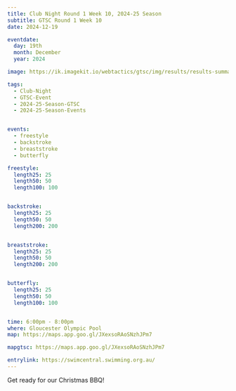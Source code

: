 ```yaml
---
title: Club Night Round 1 Week 10, 2024-25 Season
subtitle: GTSC Round 1 Week 10
date: 2024-12-19

eventdate:
  day: 19th
  month: December
  year: 2024

image: https://ik.imagekit.io/webtactics/gtsc/img/results/results-summary-10.jpg

tags:
  - Club-Night
  - GTSC-Event
  - 2024-25-Season-GTSC
  - 2024-25-Season-Events


events:
  - freestyle
  - backstroke
  - breaststroke
  - butterfly

freestyle:
  length25: 25
  length50: 50
  length100: 100


backstroke:
  length25: 25
  length50: 50
  length200: 200


breaststroke:
  length25: 25
  length50: 50
  length200: 200


butterfly:
  length25: 25
  length50: 50
  length100: 100


time: 6:00pm - 8:00pm
where: Gloucester Olympic Pool
map: https://maps.app.goo.gl/JXexsoRAoSNzhJPm7

mapgtsc: https://maps.app.goo.gl/JXexsoRAoSNzhJPm7

entrylink: https://swimcentral.swimming.org.au/
---
```


Get ready for our Christmas  BBQ!